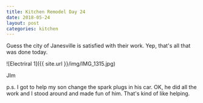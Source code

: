 ```yaml
---
title: Kitchen Remodel Day 24
date: 2018-05-24
layout: post
categories: kitchen
---
```

Guess the city of Janesville is satisfied with their work. Yep, that's all that was done today. 

![Electriral 1]({{ site.url }}/img/IMG_1315.jpg)

JIm

p.s. I got to help my son change the spark plugs in his car. OK, he did all the work and I stood around and made fun of him. That's kind of like helping. 